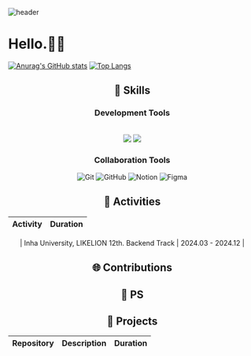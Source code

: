 ![header](https://capsule-render.vercel.app/api?type=rounded&color=gradient&height=300&section=header&text=Welcome%20to-nl-chanbro%20world%20%F0%9F%A4%97)
# Hello.👋🏻  

[![Anurag's GitHub stats](https://github-readme-stats.vercel.app/api?username=chanbro0524)](https://github.com/anuraghazra/github-readme-stats)
[![Top Langs](https://github-readme-stats.vercel.app/api/top-langs/?username=chanbro0524)](https://github.com/anuraghazra/github-readme-stats)

<div align="center">

## 🔧 Skills  

### Development Tools  
<br>
<img src="https://img.shields.io/badge/Python-033963?style=flat&logo=Python&logoColor=FFFFFF">
<img src="https://img.shields.io/badge/Django-092E20?style=flat&logo=django&logoColor=FFFFFF">

### Collaboration Tools
![Git](https://img.shields.io/badge/GIT-E44C30?style=for-the-badge&logo=git&logoColor=white)
![GitHub](https://img.shields.io/badge/GITHUB-181717?style=for-the-badge&logo=git&logoColor=white)
![Notion](https://img.shields.io/badge/Notion-000000?style=for-the-badge&logo=notion&logoColor=white)
![Figma](https://img.shields.io/badge/Figma-F24E1E?style=for-the-badge&logo=figma&logoColor=white)  

## 🎈 Activities  
| Activity                                                           | Duration              |
| ------------------------------------------------------------------ | --------------------- |

| Inha University, LIKELION 12th. Backend Track                     | 2024.03 - 2024.12     |


## 🌐 Contributions  


## 💎 PS  

## 🔎 Projects  
| Repository                                                             | Description                                               | Duration              |
| ---------------------------------------------------------------------- | --------------------------------------------------------- | --------------------- |



